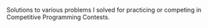Solutions to various problems I solved for practicing or competing in Competitive Programming Contests.
